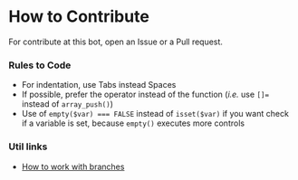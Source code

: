 # How to Contribute
For contribute at this bot, open an Issue or a Pull request.

### Rules to Code

* For indentation, use Tabs instead Spaces
* If possible, prefer the operator instead of the function (_i.e._ use `[]=` instead of `array_push()`)
* Use of `empty($var) === FALSE` instead of `isset($var)` if you want check if a variable is set, because `empty()` executes more controls

### Util links

* [How to work with branches](https://www.robinwieruch.de/git-team-workflow)
